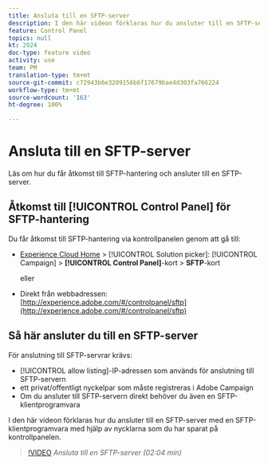 ```yaml
---
title: Ansluta till en SFTP-server
description: I den här videon förklaras hur du ansluter till en SFTP-server med en SFTP-klientprogramvara med hjälp av nycklarna som du har sparat på kontrollpanelen.
feature: Control Panel
topics: null
kt: 2924
doc-type: feature video
activity: use
team: PM
translation-type: tm+mt
source-git-commit: c72943b6e3209156b6f17679bae4d303fa766224
workflow-type: tm+mt
source-wordcount: '163'
ht-degree: 100%

---
```



# Ansluta till en SFTP-server

Läs om hur du får åtkomst till SFTP-hantering och ansluter till en SFTP-server.

## Åtkomst till [!UICONTROL Control Panel] för SFTP-hantering

Du får åtkomst till SFTP-hantering via kontrollpanelen genom att gå till:

* [Experience Cloud Home](https://experience.adobe.com/#/home) > [!UICONTROL Solution picker]: [!UICONTROL Campaign] > **[!UICONTROL Control Panel]**-kort > **SFTP**-kort

   eller
* Direkt från webbadressen: [http://experience.adobe.com/#/controlpanel/sftp](http://experience.adobe.com/#/controlpanel/sftp)

## Så här ansluter du till en SFTP-server

För anslutning till SFTP-servrar krävs:

* [!UICONTROL allow listing]-IP-adressen som används för anslutning till SFTP-servern
* ett privat/offentligt nyckelpar som måste registreras i Adobe Campaign
* Om du ansluter till SFTP-servern direkt behöver du även en SFTP-klientprogramvara

I den här videon förklaras hur du ansluter till en SFTP-server med en SFTP-klientprogramvara med hjälp av nycklarna som du har sparat på kontrollpanelen.

>[!VIDEO](https://video.tv.adobe.com/v/27263?quality=12)
*Ansluta till en SFTP-server (02:04 min)*
